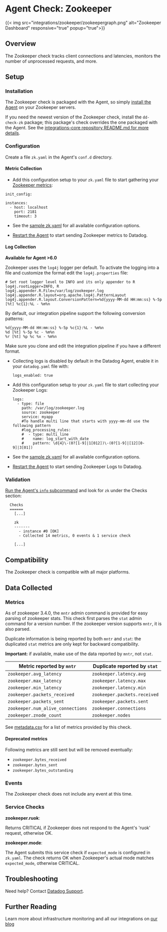 # Agent Check: Zookeeper
{{< img src="integrations/zookeeper/zookeepergraph.png" alt="Zookeeper Dashboard" responsive="true" popup="true">}}
## Overview

The Zookeeper check tracks client connections and latencies, monitors the number of unprocessed requests, and more.

## Setup
### Installation

The Zookeeper check is packaged with the Agent, so simply [install the Agent](https://app.datadoghq.com/account/settings#agent) on your Zookeeper servers.  


If you need the newest version of the Zookeeper check, install the `dd-check-zk` package; this package's check overrides the one packaged with the Agent. See the [integrations-core repository README.md for more details](https://github.com/DataDog/integrations-core#installing-the-integrations).

### Configuration

Create a file `zk.yaml` in the Agent's `conf.d` directory. 

#### Metric Collection

*  Add this configuration setup to your `zk.yaml` file to start gathering your [Zookeeper metrics](#metrics):

```
init_config:

instances:
  - host: localhost
    port: 2181
    timeout: 3
```

* See the [sample zk.yaml](https://github.com/DataDog/integrations-core/blob/master/zk/conf.yaml.example) for all available configuration options.

* [Restart the Agent](https://docs.datadoghq.com/agent/faq/start-stop-restart-the-datadog-agent) to start sending Zookeeper metrics to Datadog.

#### Log Collection

**Available for Agent >6.0** 

Zookeeper uses the `log4j` logger per default. To activate the logging into a file and customize the format edit the `log4j.properties` file:

```
# Set root logger level to INFO and its only appender to R
log4j.rootLogger=INFO, R
log4j.appender.R.File=/var/log/zookeeper.log
log4j.appender.R.layout=org.apache.log4j.PatternLayout
log4j.appender.R.layout.ConversionPattern=%d{yyyy-MM-dd HH:mm:ss} %-5p [%t] %c{1}:%L - %m%n
```

By default, our integration pipeline support the following conversion patterns:

  ```
  %d{yyyy-MM-dd HH:mm:ss} %-5p %c{1}:%L - %m%n
  %d [%t] %-5p %c - %m%n
  %r [%t] %p %c %x - %m%n
  ```

Make sure you clone and edit the integration pipeline if you have a different format.

* Collecting logs is disabled by default in the Datadog Agent, enable it in your `datadog.yaml` file with:

  ```
  logs_enabled: true
  ```
   
* Add this configuration setup to your `zk.yaml` file to start collecting your Zookeeper Logs:

  ```
  logs:
    - type: file
      path: /var/log/zookeeper.log
      source: zookeeper
      service: myapp
      #To handle multi line that starts with yyyy-mm-dd use the following pattern
      #log_processing_rules:
      #  - type: multi_line
      #    name: log_start_with_date
      #    pattern: \d{4}\-(0?[1-9]|1[012])\-(0?[1-9]|[12][0-9]|3[01])
  ```

* See the [sample zk.yaml](https://github.com/DataDog/integrations-core/blob/master/zk/conf.yaml.example) for all available configuration options.

* [Restart the Agent](https://docs.datadoghq.com/agent/faq/start-stop-restart-the-datadog-agent) to start sending Zookeeper Logs to Datadog.

### Validation

[Run the Agent's `info` subcommand](https://docs.datadoghq.com/agent/faq/agent-status-and-information/) and look for `zk` under the Checks section:

```
  Checks
  ======
    [...]

    zk
    -------
      - instance #0 [OK]
      - Collected 14 metrics, 0 events & 1 service check

    [...]
```

## Compatibility

The Zookeeper check is compatible with all major platforms.

## Data Collected
### Metrics

As of zookeeper 3.4.0, the `mntr` admin command is provided for easy parsing of
zookeeper stats. This check first parses the `stat` admin command for a version
number. If the zookeeper version supports `mntr`, it is also parsed.

Duplicate information is being reported by both `mntr` and `stat`: the duplicated
 `stat` metrics are only kept for backward compatibility.

**Important:** if available, make use of the data reported by `mntr`, not `stat`.

| Metric reported by `mntr` | Duplicate reported by `stat` |
| ------------------------- | ---------------------------- |
| `zookeeper.avg_latency` | `zookeeper.latency.avg` |
| `zookeeper.max_latency` | `zookeeper.latency.max` |
| `zookeeper.min_latency` | `zookeeper.latency.min` |
| `zookeeper.packets_received` | `zookeeper.packets.received` |
| `zookeeper.packets_sent` | `zookeeper.packets.sent` |
| `zookeeper.num_alive_connections` | `zookeeper.connections` |
| `zookeeper.znode_count` | `zookeeper.nodes` |

See [metadata.csv](https://github.com/DataDog/integrations-core/blob/master/zk/metadata.csv)
for a list of metrics provided by this check.

#### Deprecated metrics

Following metrics are still sent but will be removed eventually:
 * `zookeeper.bytes_received`
 * `zookeeper.bytes_sent`
 * `zookeeper.bytes_outstanding`

### Events
The Zookeeper check does not include any event at this time.

### Service Checks

**zookeeper.ruok**:

Returns CRITICAL if Zookeeper does not respond to the Agent's 'ruok' request, otherwise OK.

**zookeeper.mode**:

The Agent submits this service check if `expected_mode` is configured in `zk.yaml`. The check returns OK when Zookeeper's actual mode matches `expected_mode`, otherwise CRITICAL.

## Troubleshooting
Need help? Contact [Datadog Support](http://docs.datadoghq.com/help/).

## Further Reading
Learn more about infrastructure monitoring and all our integrations on [our blog](https://www.datadoghq.com/blog/)
